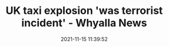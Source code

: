 ---
"title": "UK taxi explosion 'was terrorist incident' - Whyalla News"
"date": "2021-11-15 11:39:52"
"feed_name": "GOOGLENEWSINDUSTRIAL"
"feed_website": "https://news.google.com/search?q=industrial%2Bincident&hl=en-US&gl=US&ceid=US:en"
"feed_rss": "https://news.google.com/rss/search?q=industrial%2Bincident&hl=en-US&gl=US&ceid=US:en"
"link": "https://www.whyallanewsonline.com.au/story/7509994/uk-taxi-explosion-was-terrorist-incident/"
"source": "{'href': 'https://www.whyallanewsonline.com.au', 'title': 'Whyalla News'}"
"file": "_posts/2021-1-1-b194519ea037ecbe0f0647822bd8b02dde16c70e.md"
"accident": "1"
"drilling": "0"
"dead": "0"
"injured": "0"
"arrested": "0"
"place": "unknown place"
"where": "unknown site"
"causes": "unknown"
"place_uri": "unknown place"
---